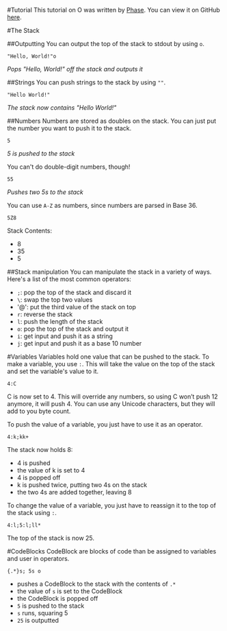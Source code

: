 #Tutorial
This tutorial on O was written by [Phase](https://github.com/o). You can view it on GitHub [here](https://github.com/phase/o/blob/master/docs/tutorial.md).

#The Stack

##Outputting
You can output the top of the stack to stdout by using `o`.
```
"Hello, World!"o
```
*Pops "Hello, World!" off the stack and outputs it*

##Strings
You can push strings to the stack by using `""`.
```
"Hello World!"
```
*The stack now contains "Hello World!"*

##Numbers
Numbers are stored as doubles on the stack. You can just put the number you want to push it to the stack.
```
5
```
*5 is pushed to the stack*

You can't do double-digit numbers, though!
```
55
```
*Pushes two 5s to the stack*

You can use `A-Z` as numbers, since numbers are parsed in Base 36.
```
5Z8
```
Stack Contents:

* 8
* 35
* 5

##Stack manipulation
You can manipulate the stack in a variety of ways. Here's a list of the most common operators:

* `;`: pop the top of the stack and discard it
* `\`: swap the top two values
* '@': put the third value of the stack on top
* `r`: reverse the stack
* `l`: push the length of the stack
* `o`: pop the top of the stack and output it
* `i`: get input and push it as a string
* `j`: get input and push it as a base 10 number

#Variables
Variables hold one value that can be pushed to the stack. To make a variable, you use `:`. This will take the value on the top of the stack and set the variable's value to it.
```
4:C
```
C is now set to 4. This will override any numbers, so using C won’t push 12 anymore, it will push 4. You can use any Unicode characters, but they will add to you byte count.

To push the value of a variable, you just have to use it as an operator.
```
4:k;kk+
```
The stack now holds 8:

* 4 is pushed
* the value of k is set to 4
* 4 is popped off
* k is pushed twice, putting two 4s on the stack
* the two 4s are added together, leaving 8

To change the value of a variable, you just have to reassign it to the top of the stack using `:`.
```
4:l;5:l;ll*
```
The top of the stack is now 25.


#CodeBlocks
CodeBlock are blocks of code than be assigned to variables and user in operators.
```
{.*}s; 5s o
```

* pushes a CodeBlock to the stack with the contents of `.*`
* the value of `s` is set to the CodeBlock
* the CodeBlock is popped off
* `5` is pushed to the stack
* `s` runs, squaring 5
* `25` is outputted
